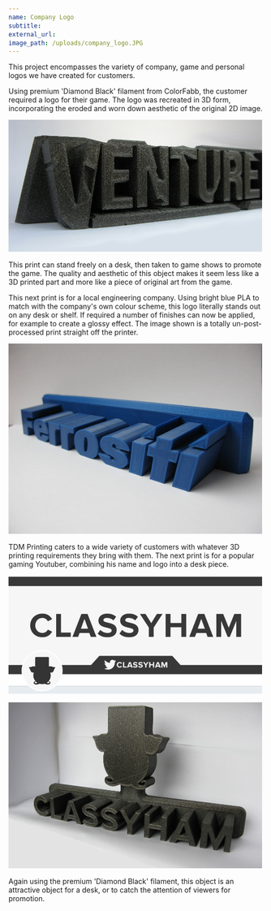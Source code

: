```yaml
---
name: Company Logo
subtitle:
external_url:
image_path: /uploads/company_logo.JPG
---
```


This project encompasses the variety of company, game and personal logos we have created for customers.

Using premium 'Diamond Black' filament from ColorFabb, the customer required a logo for their game. The logo was recreated in 3D form, incorporating the eroded and worn down aesthetic of the original 2D image.

![](/uploads/versions/venture-verse-2---x----500-260x---.JPG)

This print can stand freely on a desk, then taken to game shows to promote the game. The quality and aesthetic of this object makes it seem less like a 3D printed part and more like a piece of original art from the game.

This next print is for a local engineering company. Using bright blue PLA to match with the company's own colour scheme, this logo literally stands out on any desk or shelf. If required a number of finishes can now be applied, for example to create a glossy effect. The image shown is a totally un-post-processed print straight off the printer.

![](/uploads/versions/ferrositi-web-image---x----500-375x---.JPG)

TDM Printing caters to a wide variety of customers with whatever 3D printing requirements they bring with them. The next print is for a popular gaming Youtuber, combining his name and logo into a desk piece.

![](/uploads/versions/classyham-1---x----500-233x---.PNG)

![](/uploads/versions/classyham-2---x----500-327x---.JPG)

Again using the premium 'Diamond Black' filament, this object is an attractive object for a desk, or to catch the attention of viewers for promotion.